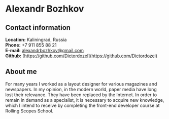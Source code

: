 # Alexandr __Bozhkov__

## Contact information

  __Location:__ Kaliningrad, Russia  
  __Phone:__ +7 911 855 88 21  
  __E-mail:__ alexandrbozhkov@gmail.com  
  __Github:__ [https://github.com/Dictordozel](https://github.com/Dictordozel)  

## About __me__

For many years I worked as a layout designer for various magazines and newspapers. In my opinion, in the modern world, paper media have long lost their relevance. They have been replaced by the Internet. In order to remain in demand as a specialist, it is necessary to acquire new knowledge, which I intend to receive by completing the front-end developer course at Rolling Scopes School.
